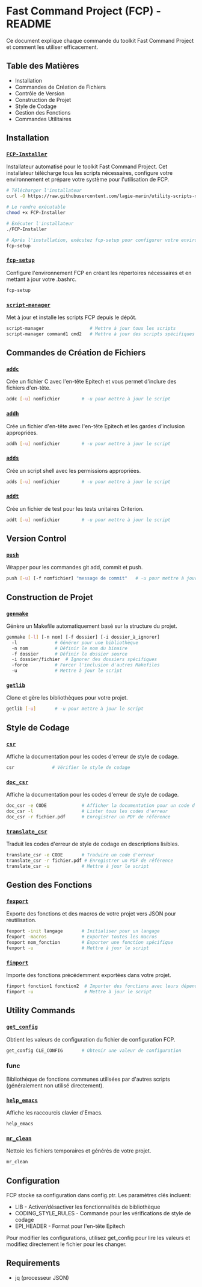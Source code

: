 # Fast Command Project (FCP) - README

Ce document explique chaque commande du toolkit Fast Command Project et comment les utiliser efficacement.

## Table des Matières

- Installation
- Commandes de Création de Fichiers
- Contrôle de Version
- Construction de Projet
- Style de Codage
- Gestion des Fonctions
- Commandes Utilitaires

## Installation

### [`FCP-Installer`](./FCP-Installer)
Installateur automatisé pour le toolkit Fast Command Project. Cet installateur télécharge tous les scripts nécessaires, configure votre environnement et prépare votre système pour l'utilisation de FCP.

```bash
# Télécharger l'installateur
curl -O https://raw.githubusercontent.com/lagie-marin/utility-scripts-manager/main/download.ptr

# Le rendre exécutable
chmod +x FCP-Installer

# Exécuter l'installateur
./FCP-Installer

# Après l'installation, exécutez fcp-setup pour configurer votre environnement
fcp-setup
```

### [`fcp-setup`](fcp-setup)

Configure l'environnement FCP en créant les répertoires nécessaires et en mettant à jour votre .bashrc.
```bash
fcp-setup
```

### [`script-manager`](script-manager)

Met à jour et installe les scripts FCP depuis le dépôt.
```bash
script-manager                 # Mettre à jour tous les scripts
script-manager command1 cmd2   # Mettre à jour des scripts spécifiques
```

## Commandes de Création de Fichiers
### [`addc`](addc)
Crée un fichier C avec l'en-tête Epitech et vous permet d'inclure des fichiers d'en-tête.
```bash
addc [-u] nomfichier        # -u pour mettre à jour le script
```
### [`addh`](addh)
Crée un fichier d'en-tête avec l'en-tête Epitech et les gardes d'inclusion appropriées.
```bash
addh [-u] nomfichier        # -u pour mettre à jour le script
```
### [`adds`](adds)
Crée un script shell avec les permissions appropriées.
```bash
adds [-u] nomfichier        # -u pour mettre à jour le script
```
### [`addt`](addt)
Crée un fichier de test pour les tests unitaires Criterion.
```bash
addt [-u] nomfichier        # -u pour mettre à jour le script
```

## Version Control
### [`push`](push)
Wrapper pour les commandes git add, commit et push.
```bash
push [-u] [-f nomfichier] "message de commit"   # -u pour mettre à jour, -f pour spécifier un fichier
```

## Construction de Projet
### [`genmake`](genmake)
Génère un Makefile automatiquement basé sur la structure du projet.

```bash
genmake [-l] [-n nom] [-f dossier] [-i dossier_à_ignorer]
  -l              # Générer pour une bibliothèque
  -n nom          # Définir le nom du binaire
  -f dossier      # Définir le dossier source
  -i dossier/fichier  # Ignorer des dossiers spécifiques
  -force          # Forcer l'inclusion d'autres Makefiles
  -u              # Mettre à jour le script
```

### [`getlib`](getlib)
Clone et gère les bibliothèques pour votre projet.
```bash
getlib [-u]       # -u pour mettre à jour le script
```

## Style de Codage
### [`csr`](csr)
Affiche la documentation pour les codes d'erreur de style de codage.
```bash
csr              # Vérifier le style de codage
```
### [`doc_csr`](doc_csr)

Affiche la documentation pour les codes d'erreur de style de codage.
```bash
doc_csr -e CODE             # Afficher la documentation pour un code d'erreur
doc_csr -l                  # Lister tous les codes d'erreur
doc_csr -r fichier.pdf      # Enregistrer un PDF de référence
```
### [`translate_csr`](translate_csr)
Traduit les codes d'erreur de style de codage en descriptions lisibles.
```bash
translate_csr -e CODE       # Traduire un code d'erreur
translate_csr -r fichier.pdf # Enregistrer un PDF de référence
translate_csr -u            # Mettre à jour le script
```

## Gestion des Fonctions
### [`fexport`](fexport)
Exporte des fonctions et des macros de votre projet vers JSON pour réutilisation.
```bash
fexport -init langage       # Initialiser pour un langage
fexport -macros             # Exporter toutes les macros
fexport nom_fonction        # Exporter une fonction spécifique
fexport -u                  # Mettre à jour le script
```
### [`fimport`](fimport)
Importe des fonctions précédemment exportées dans votre projet.
```bash
fimport fonction1 fonction2  # Importer des fonctions avec leurs dépendances
fimport -u                   # Mettre à jour le script
```

## Utility Commands

### [`get_config`](get_config)
Obtient les valeurs de configuration du fichier de configuration FCP.
```bash
get_config CLE_CONFIG       # Obtenir une valeur de configuration
```

### func
Bibliothèque de fonctions communes utilisées par d'autres scripts (généralement non utilisé directement).

### [`help_emacs`](help_emacs)
Affiche les raccourcis clavier d'Emacs.
```bash
help_emacs
```
### [`mr_clean`](mr_clean)
Nettoie les fichiers temporaires et générés de votre projet.
```bash
mr_clean
```
## Configuration
FCP stocke sa configuration dans config.ptr. Les paramètres clés incluent:

- LIB - Activer/désactiver les fonctionnalités de bibliothèque
- CODING_STYLE_RULES - Commande pour les vérifications de style de codage
- EPI_HEADER - Format pour l'en-tête Epitech

Pour modifier les configurations, utilisez get_config pour lire les valeurs et modifiez directement le fichier pour les changer.

## Requirements

- jq (processeur JSON)

